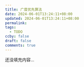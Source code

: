 ```yaml
---
title: 广度优先算法
date: 2024-06-01T13:24:11+08:00
updated: 2024-06-01T13:24:11+08:00
permalink: 
tags:
  - TODO
ccby: false
draft: false
comments: true
---
```


还没填充内容...